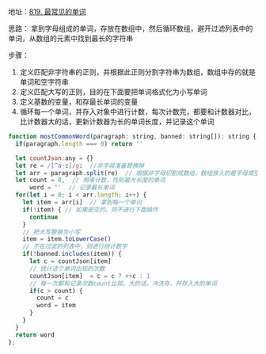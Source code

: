 地址：[819. 最常见的单词](https://leetcode-cn.com/problems/most-common-word/)

思路：
  拿到字母组成的单词，存放在数组中，然后循环数组，避开过滤列表中的单词，从数组的元素中找到最长的字符串

步骤：

  1. 定义匹配非字符串的正则，并根据此正则分割字符串为数组，数组中存的就是单词和空字符串
  2. 定义匹配大写的正则，目的在下面要把单词格式化为小写单词
  3. 定义基数的变量，和存最长单词的变量
  4. 循环每一个单词，并存入对象中进行计数，每次计数完，都要和计数器对比，比计数器大的话，更新计数器为长的单词长度，并记录这个单词
```javascript
function mostCommonWord(paragraph: string, banned: string[]): string {
  if(paragraph.length === 0) return ''

  let countJson:any = {}
  let re = /[^a-z]/gi  //非字母准备替换掉
  let arr = paragraph.split(re)  // 根据非字母切割成数组，数组放入的是字母或空格
  let count = 0,  // 用来计数，找到最大长度的单词
      word = ''  // 记录最长单词
  for(let i = 0; i < arr.length; i++) {
    let item = arr[i]  // 拿到每一个单词
    if(!item) { // 如果是空的，则不进行下面操作
      continue
    }
    // 把大写替换为小写
    item = item.toLowerCase()
    // 不在过滤的列表中，则进行统计数字
    if(!banned.includes(item)) {
      let c = countJson[item]
      // 统计这个单词出现的次数
      countJson[item]  = c = c ? ++c : 1
      // 每一次都和记录次数count比较，大的话，冲洗存，并存入大的单词
      if(c > count) {
        count = c
        word = item
      }
    }
  }
  return word
};
```